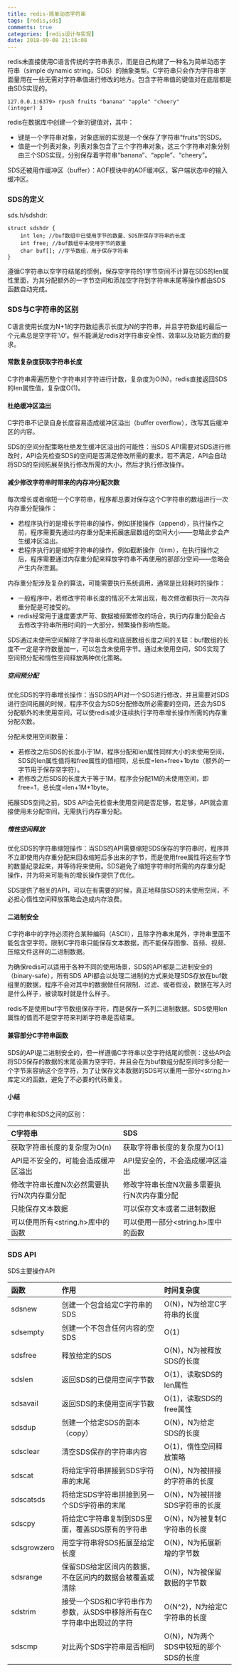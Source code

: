 ```yaml
---
title: redis-简单动态字符串
tags: [redis,sds]
comments: true
categories: [redis设计与实现]
date: 2018-09-08 21:16:08
---
```

redis未直接使用C语言传统的字符串表示，而是自己构建了一种名为简单动态字符串（simple dynamic string，SDS）的抽象类型。C字符串只会作为字符串字面量用在一些无需对字符串值进行修改的地方。包含字符串值的键值对在底层都是由SDS实现的。

```
127.0.0.1:6379> rpush fruits "banana" "apple" "cheery"
(integer) 3
```
redis在数据库中创建一个新的键值对，其中：

* 键是一个字符串对象，对象底层的实现是一个保存了字符串“fruits”的SDS。
* 值是一个列表对象，列表对象包含了三个字符串对象，这三个字符串对象分别由三个SDS实现，分别保存着字符串“banana”、“apple”、“cheery”。  

SDS还被用作缓冲区（buffer）：AOF模块中的AOF缓冲区，客户端状态中的输入缓冲区。

### SDS的定义
sds.h/sdshdr:

```
struct sdshdr {
	int len; //buf数组中已使用字节的数量、SDS所保存字符串的长度
	int free; //buf数组中未使用字节的数量
	char buf[]; //字节数组，用于保存字符串
}
```
遵循C字符串以空字符结尾的惯例，保存空字符的1字节空间不计算在SDS的len属性里面，为其分配额外的一字节空间和添加空字符到字符串末尾等操作都由SDS函数自动完成。

### SDS与C字符串的区别
C语言使用长度为N+1的字符数组表示长度为N的字符串，并且字符数组的最后一个元素总是空字符’\0’。但不能满足redis对字符串安全性、效率以及功能方面的要求。

#### 常数复杂度获取字符串长度
C字符串需遍历整个字符串对字符进行计数，复杂度为O(N)，redis直接返回SDS的len属性值，复杂度O(1)。

#### 杜绝缓冲区溢出
C字符串不记录自身长度容易造成缓冲区溢出（buffer overflow），改写其后缓冲区的内容。

SDS的空间分配策略杜绝发生缓冲区溢出的可能性：当SDS API需要对SDS进行修改时，API会先检查SDS的空间是否满足修改所需的要求，若不满足，API会自动将SDS的空间拓展至执行修改所需的大小，然后才执行修改操作。

#### 减少修改字符串时带来的内存冲分配次数
每次增长或者缩短一个C字符串，程序都总要对保存这个C字符串的数组进行一次内存重分配操作：

* 若程序执行的是增长字符串的操作，例如拼接操作（append），执行操作之前，程序需要先通过内存重分配来拓展底层数组的空间大小——忽略此步会产生缓冲区溢出。
* 若程序执行的是缩短字符串的操作，例如截断操作（tirm），在执行操作之后，程序需要通过内存重分配来释放字符串不再使用的那部分空间——忽略会产生内存泄漏。

内存重分配涉及复杂的算法，可能需要执行系统调用，通常是比较耗时的操作：

* 一般程序中，若修改字符串长度的情况不太常出现，每次修改都执行一次内存重分配是可接受的。
* redis经常用于速度要求严苛、数据被频繁修改的场合，执行内存重分配会占去修改字符串所用时间的一大部分，频繁操作影响性能。

SDS通过未使用空间解除了字符串长度和底层数组长度之间的关联：buf数组的长度不一定是字符数量加一，可以包含未使用字节。通过未使用空间，SDS实现了空间预分配和惰性空间释放两种优化策略。

##### 空间预分配
优化SDS的字符串增长操作：当SDS的API对一个SDS进行修改，并且需要对SDS进行空间拓展的时候，程序不仅会为SDS分配修改所必需要的空间，还会为SDS分配额外的未使用空间，可以使redis减少连续执行字符串增长操作所需的内存重分配次数。

分配未使用空间数量：

* 若修改之后SDS的长度小于1M，程序分配和len属性同样大小的未使用空间，SDS的len属性值将和free属性的值相同，总长度=len+free+1byte（额外的一字节用于保存空字符）。
* 若修改之后SDS的长度大于等于1M，程序会分配1M的未使用空间，即free=1，总长度=len+1M+1byte。

拓展SDS空间之前，SDS API会先检查未使用空间是否足够，若足够，API就会直接使用未分配空间，无需执行内存重分配。

##### 惰性空间释放
优化SDS的字符串缩短操作：当SDS的API需要缩短SDS保存的字符串时，程序并不立即使用内存重分配来回收缩短后多出来的字节，而是使用free属性将这些字节的数量纪录起来，并等待将来使用。SDS避免了缩短字符串时所需的内存重分配操作，并为将来可能有的增长操作提供了优化。

SDS提供了相关的API，可以在有需要的时候，真正地释放SDS的未使用空间，不必担心惰性空间释放策略会造成内存浪费。

#### 二进制安全
C字符串中的字符必须符合某种编码（ASCII），且除字符串末尾外，字符串里面不能包含空字符。限制C字符串只能保存文本数据，而不能保存图像、音频、视频、压缩文件这样的二进制数据。

为确保redis可以适用于各种不同的使用场景，SDS的API都是二进制安全的（binary-safe），所有SDS API都会以处理二进制的方式来处理SDS存放在buf数组里的数据，程序不会对其中的数据做任何限制、过滤、或者假设，数据在写入时是什么样子，被读取时就是什么样子。

redis不是使用buf字节数组保存字符，而是保存一系列二进制数据。SDS使用len属性的值而不是空字符来判断字符串是否结束。

#### 兼容部分C字符串函数
SDS的API是二进制安全的，但一样遵循C字符串以空字符结尾的惯例：这些API会将SDS保存的数据的末尾设置为空字符，并且会在为buf数组分配空间时多分配一个字节来容纳这个空字符，为了让保存文本数据的SDS可以重用一部分\<string.h\>库定义的函数，避免了不必要的代码重复。

#### 小结
C字符串和SDS之间的区别：

C字符串 | SDS
:- | :-
获取字符串长度的复杂度为O(n) | 获取字符串长度的复杂度为O(1)
API是不安全的，可能会造成缓冲区溢出 | API是安全的，不会造成缓冲区溢出
修改字符串长度N次必然需要执行N次内存重分配 | 修改字符串长度N次最多需要执行N次内存重分配
只能保存文本数据 | 可以保存文本或者二进制数据
可以使用所有\<string.h\>库中的函数 | 可以使用一部分\<string.h\>库中的函数

### SDS API
SDS主要操作API

函数 | 作用 | 时间复杂度
:- | :- | :-
sdsnew | 创建一个包含给定C字符串的SDS | O(N)，N为给定C字符串的长度
sdsempty | 创建一个不包含任何内容的空SDS | O(1)
sdsfree | 释放给定的SDS | O(N)，N为被释放SDS的长度
sdslen | 返回SDS的已使用空间字节数 | O(1)，读取SDS的len属性
sdsavail | 返回SDS的未使用空间字节数 | O(1)，读取SDS的free属性
sdsdup | 创建一个给定SDS的副本（copy）| O(N)，N为给定SDS的长度
sdsclear | 清空SDS保存的字符串内容 | O(1)，惰性空间释放策略
sdscat | 将给定字符串拼接到SDS字符串的末尾 | O(N)，N为被拼接的字符串的长度
sdscatsds | 将给定SDS字符串拼接到另一个SDS字符串的末尾 | O(N)，N为被拼接SDS字符串的长度
sdscpy | 将给定C字符串复制到SDS里面，覆盖SDS原有的字符串 | O(N)，N为被复制C字符串的长度
sdsgrowzero | 用空字符串将SDS拓展至给定长度 | O(N)，N为拓展新增的字节数
sdsrange | 保留SDS给定区间内的数据，不在区间内的数据会被覆盖或清除 | O(N)，N为被保留数据的字节数
sdstrim | 接受一个SDS和C字符串作为参数，从SDS中移除所有在C字符串中出现过的字符 | O(N^2)，N为给定C字符串的长度
sdscmp | 对比两个SDS字符串是否相同 | O(N)，N为两个SDS中较短的那个SDS的长度